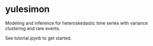 # yulesimon
Modeling and inference for heteroskedastic time series with variance clustering and rare events.

See tutorial.ipynb to get started.
